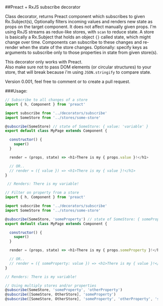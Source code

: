 ##Preact + RxJS subscribe decorator

Class decorator, returns Preact component which subscribes to given Rx.Subject(s), Optionally filters incoming values and renders new state as props on the target component. It does not affect manually given props.
I'm using RxJS streams as redux-like stores, with `scan` to reduce state. A store is basically a Rx.Subject that holds an object `{}` called state, which might change over time.
Components can subscribe to these changes and re-render when the state of the store changes.
Optionally: specify keys as arguments to subscribe only to those properties in state from given store(s).  

This decorator only works with Preact.  
Also make sure not to pass DOM elements (or circular structures) to your store, that will break because i'm using `JSON.stringify` to compare state.

Version 0.001, feel free to comment or to create a pull request.  

###Usage:
```javascript
// Subscribe to all changes of a store
import { h, Component } from 'preact'

import subscribe from '../decorators/subscribe'
import SomeStore from '../stores/some-store'

@subscribe(SomeStore) // state of SomeStore: { value: 'variable' }
export default class MyPage extends Component {

  constructor() {
    super()
  }

  render = (props, state) => <h1>There is my { props.value }!</h1>

  // OR..
  // render = ({ value }) => <h1>There is my { value }!</h1>
}

 // Renders: There is my variable!
```
```javascript
// Filter on property from a store
import { h, Component } from 'preact'

import subscribe from '../decorators/subscribe'
import SomeStore from '../stores/some-store'

@subscribe(SomeStore, 'someProperty') // state of SomeStore: { someProperty: 'variable' }
export default class MyPage extends Component {

  constructor() {
    super()
  }

  render = (props, state) => <h1>There is my { props.someProperty }!</h1>

  // OR..
  // render = ({ someProperty: value }) => <h1>There is my { value }!</h1>
}

// Renders: There is my variable!
```
```javascript
// Using multiply stores and/or properties
@subscribe(SomeStore, 'someProperty', 'otherProperty')
@subscribe([SomeStore, OtherStore], 'someProperty')
@subscribe([SomeStore, OtherStore], 'someProperty', 'otherProperty', 'someOtherProperty')
```
